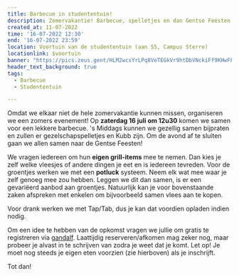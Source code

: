 ```yaml
---
title: Barbecue in studententuin!
description: Zomervakantie! Barbecue, spelletjes en dan Gentse Feesten!
created_at: 11-07-2022
time: '16-07-2022 12:30'
end: '16-07-2022 23:59'
location: Voortuin van de studententuin (aan S5, Campus Sterre)
locationlink: $voortuin
banner: "https://pics.zeus.gent/HLM2wcsYrLPq8VeTEGkVr9htDbVNckiFf9KHwFFG.jpg"
header_text_background: true
tags:
  - Barbecue
  - Studententuin

---
```


Omdat we elkaar niet de hele zomervakantie kunnen missen, organiseren we een zomers evenement!
Op **zaterdag 16 juli om 12u30** komen we samen voor een lekkere barbecue. 's Middags kunnen we gezellig samen bijpraten en zullen er gezelschapspelletjes en Kubb zijn. 
Om de avond af te sluiten gaan we allen samen naar de Gentse Feesten!

We vragen iedereen om hun **eigen grill-items** mee te nemen. Dan kies je zelf welke vleesjes of andere dingen je eet en is iedereen tevreden.
Voor de groentjes werken we met een **potluck** systeem. Neem elk wat mee waar je zelf genoeg mee zou hebben. Leggen we dit dan samen, is er een gevariëerd aanbod aan groentjes.
Natuurlijk kan je voor bovenstaande zaken afspreken met enkelen om bijvoorbeeld samen vlees aan te kopen.

Voor drank werken we met Tap/Tab, dus je kan dat voordien opladen indien nodig.

Om een idee te hebben van de opkomst vragen we jullie om gratis te registreren via [gandalf][gandalf]. Laattijdig reserveren/afkomen mag zeker nog, maar probeer je alvast in te schrijven van zodra je weet dat je komt. Let op! Je moet nog steeds je eigen eten voorzien (zie hierboven) als je inschrijft.

Tot dan!

[gandalf]: https://event.student.ugent.be/events/351
